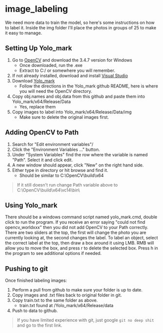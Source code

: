 # image_labeling

We need more data to train the model, so here's some instructions on how to label it. Inside the img folder I'll place the photos in groups of 25 to make it easy to manage.

## Setting Up Yolo_mark

1. Go to [OpenCV](https://opencv.org/releases/) and download the 3.4.7 version for Windows
	- Once downloaded, run the .exe
	- Extract to C:/ or somewhere you will remember.
2. If not already installed, download and install [Visual Studio](https://visualstudio.microsoft.com/downloads/)
3. Download [Yolo_mark](https://github.com/AlexeyAB/Yolo_mark)
	- Follow the directions in the Yolo_mark github README, here is where you will need the OpenCV directory.
4. Copy obj.names and obj.data from this github and paste them into Yolo_mark/x64/Release/Data
	- Yes, replace them
5. Copy images to label into Yolo_mark/x64/Release/Data/img
	- Make sure to delete the original images first.

## Adding OpenCV to Path

1. Search for "Edit environment variables"/
2. Click the "Environment Variables ..." button.
3. Under "System Variables" find the row where the variable is named "Path". Select it and click edit.
4. A new window should appear, click "New" on the right hand side.
5. Either type in directory or hit browse and find it.
	- Should be similar to C:\OpenCV\build\x64

> If it still doesn't run change Path variable above to C:\OpenCV\build\x64\vc14\bin\

## Using Yolo_mark

There should be a windows command script named yolo_mark.cmd, double click to run the program. If you receive an error saying "could not find opencv_worldxxx" then you did not add OpenCV to your Path correctly. There are two sliders at the top, the first will change the photo you are currently looking at, the second changes the label. To label an object, select the correct label at the top, then draw a box around it using LMB. RMB will allow you to move the box, and press r to delete the selected box. Press h in the program to see additional options if needed.

## Pushing to git

Once finished labeling images:
1. Perform a pull from github to make sure your folder is up to date.
1. Copy images and .txt files back to original folder in git.
2. Copy train.txt to the same folder as above.
	- train.txt found at /Yolo_mark/x64/Release/data
3. Push to data to github.

> If you have limited experience with git, just google `git no deep shit` and go to the first link.
